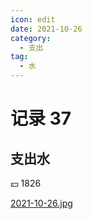 ```yaml
---
icon: edit
date: 2021-10-26
category:
  - 支出
tag:
  - 水
---
```


# 记录 37

## 支出水

:yen: 1826

[2021-10-26.jpg](https://i.postimg.cc/hPjjwXwQ/2021-10-26.jpg)
